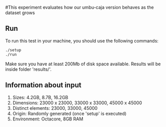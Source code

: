 #This experiment evaluates how our umbu-caja version behaves as the dataset grows

## Run

To run this test in your machine, you should use the following commands:

```
./setup
./run
```

Make sure you have at least 200Mb of disk space available. Results will be inside folder 'results/'.

## Information about input

1. Sizes: 4.2GB, 8.7B, 16.2GB
2. Dimensions: 23000 x 23000, 33000 x 33000, 45000 x 45000 
3. Distinct elements: 23000, 33000, 45000
4. Origin: Randomly generated (once 'setup' is executed)
5. Environment: Octacore, 8GB RAM